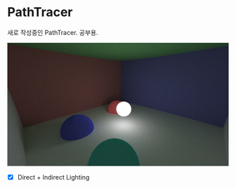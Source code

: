 # PathTracer
새로 작성중인 PathTracer. 공부용.

![Main](./images/main2.png)


- [x] Direct + Indirect Lighting